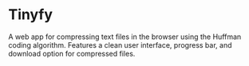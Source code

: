 # Tinyfy
A web app for compressing text files in the browser using the Huffman coding algorithm. Features a clean user interface, progress bar, and download option for compressed files.
